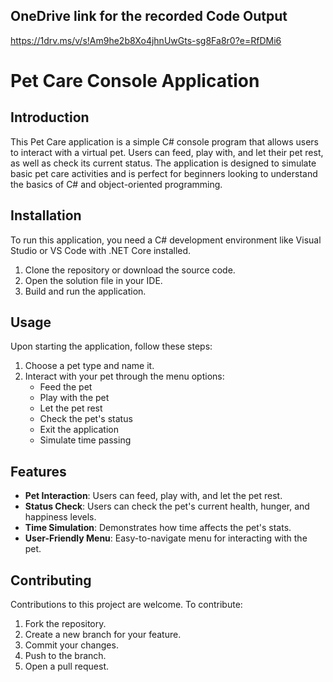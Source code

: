 ## OneDrive link for the recorded Code Output
https://1drv.ms/v/s!Am9he2b8Xo4jhnUwGts-sg8Fa8r0?e=RfDMi6

# Pet Care Console Application

## Introduction
This Pet Care application is a simple C# console program that allows users to interact with a virtual pet. Users can feed, play with, and let their pet rest, as well as check its current status. The application is designed to simulate basic pet care activities and is perfect for beginners looking to understand the basics of C# and object-oriented programming.

## Installation
To run this application, you need a C# development environment like Visual Studio or VS Code with .NET Core installed.
1. Clone the repository or download the source code.
2. Open the solution file in your IDE.
3. Build and run the application.

## Usage
Upon starting the application, follow these steps:
1. Choose a pet type and name it.
2. Interact with your pet through the menu options:
   - Feed the pet
   - Play with the pet
   - Let the pet rest
   - Check the pet's status
   - Exit the application
   - Simulate time passing

## Features
- **Pet Interaction**: Users can feed, play with, and let the pet rest.
- **Status Check**: Users can check the pet's current health, hunger, and happiness levels.
- **Time Simulation**: Demonstrates how time affects the pet's stats.
- **User-Friendly Menu**: Easy-to-navigate menu for interacting with the pet.

## Contributing
Contributions to this project are welcome. To contribute:
1. Fork the repository.
2. Create a new branch for your feature.
3. Commit your changes.
4. Push to the branch.
5. Open a pull request.
